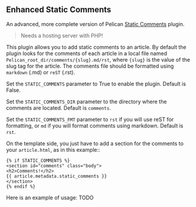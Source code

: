 Enhanced Static Comments
------------------------

An advanced, more complete version of Pelican [Static Comments](https://github.com/getpelican/pelican-plugins/tree/master/static_comments) plugin.

> Needs a hosting server with PHP!

This plugin allows you to add static comments to an article. By default the
plugin looks for the comments of each article in a local file named
``Pelican_root_dir/comments/{slug}.md/rst``, where ``{slug}`` is the value of the slug tag for the
article. The comments file should be formatted using ``markdown`` (.md) or ``reST`` (.rst).

Set the ``STATIC_COMMENTS`` parameter to True to enable the plugin. Default is
False.

Set the ``STATIC_COMMENTS_DIR`` parameter to the directory where the comments
are located. Default is ``comments``.

Set the ``STATIC_COMMENTS_FMT`` parameter to ``rst`` if you will use reST for formatting, 
or ``md`` if you will format comments using markdown. Default is ``rst``.

On the template side, you just have to add a section for the comments to your
``article.html``, as in this example::

    {% if STATIC_COMMENTS %}
    <section id="comments" class="body">
    <h2>Comments!</h2>
    {{ article.metadata.static_comments }}
    </section>
    {% endif %}

Here is an example of usage:
TODO

